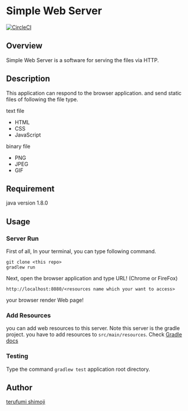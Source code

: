 # Simple Web Server
[![CircleCI](https://circleci.com/gh/teru00/web-server.svg?style=svg&circle-token=ec26b5296ac0f527a50f678d6deb510cd1f6cfb4)](https://circleci.com/gh/teru00/web-server)

## Overview
Simple Web Server is a software for serving the files via HTTP.

## Description
This application can respond to the browser application.
and send static files of following the file type.

text file
 - HTML
 - CSS
 - JavaScript

binary file
 - PNG
 - JPEG
 - GIF

## Requirement
java version 1.8.0

## Usage
### Server Run
First of all, In your terminal, you can type following command.
```
git clone <this repo>
gradlew run
```

Next, open the browser application and type URL! (Chrome or FireFox)
```
http://localhost:8080/<resources name which your want to access>
```
your browser render Web page!

### Add Resources
you can add web resources to this server.
Note this server is the gradle project. you have to add resources to `src/main/resources`.
Check [Gradle docs](https://docs.gradle.org/current/userguide/userguide)

### Testing
Type the command `gradlew test` application root directory.

## Author

[terufumi shimoji](https://github.com/teru00)
